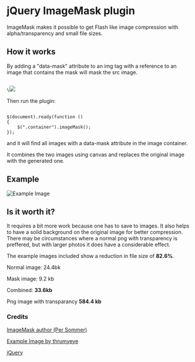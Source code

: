 # jQuery ImageMask plugin

ImageMask makes it possible to get Flash like image compression with alpha/transparency and small file sizes.

## How it works

By adding a "data-mask" attribute to an img tag with a reference to an image that contains the mask will mask the src image.

<code>
\<img src="path-to-main-image.jpg" data-mask="path-to-mask-image.jpg">
</code>

Then run the plugin:

<code>
$(document).ready(function ()
{
	$(".container").imageMask();
});
</code>

and it will find all images with a data-mask attribute in the image container.

It combines the two images using canvas and replaces the original image with the generated one.

## Example

![Example Image](https://raw.github.com/sommerper/jQueryImageMask/master/exampleimage.jpg)

## Is it worth it?
It requires a bit more work because one has to save to images. It also helps to have a solid background on the original image for better compression. There may be circumstances where a normal png with transparency is preffered, but with larger photos it does have a considerable effect.

The example images included show a reduction in file size of __82.6%__.

Normal image: 24.4bk

Mask image: 9.2 kb

Combined: __33.6kb__

Png image with transparancy __584.4 kb__



### Credits
[ImageMask author (Per Sommer)](http://www.persommer.com)

[Example Image by thrumyeye](http://thrumyeye.deviantart.com/art/Big-Fish-180038065)

[jQuery](http://jquery.com)
